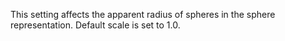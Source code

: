 This setting affects the apparent radius of spheres in the sphere
representation. Default scale is set to 1.0.
